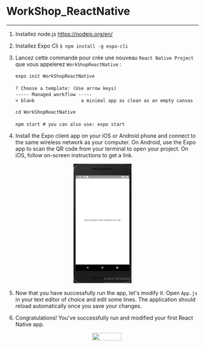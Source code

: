 # WorkShop_ReactNative

---
 
 1) Installez node.js https://nodejs.org/en/
 
 2) Installez Expo Cli ```$ npm install -g expo-cli```
 
 3) Lancez cette commande pour crée une nouveau ```React Native Project``` que vous appelerez ```WorkShopReactNative``` :
    ```
    expo init WorkShopReactNative
    
    ? Choose a template: (Use arrow keys)
    ----- Managed workflow -----
    > blank                 a minimal app as clean as an empty canvas
    ```
    ```
    cd WorkShopReactNative
    
    npm start # you can also use: expo start
    ```
  4) Install the Expo client app on your iOS or Android phone and connect to the same wireless network as your computer. On Android, use       the Expo app to scan the QR code from your terminal to open your project. On iOS, follow on-screen instructions to get a link.
 
 <p align="center">
 <img width="30%" height="30%" src="/img/app_first_launch.png">
 </p>
 
 5) Now that you have successfully run the app, let's modify it. Open ```App.js``` in your text editor of choice and edit some lines. The     application should reload automatically once you save your changes.
 
 6) Congratulations! You've successfully run and modified your first React Native app.
    
    <p align="center">
      <img width="40%" height="40%" src="/img/spider-man-danse.gif">
    </p>
